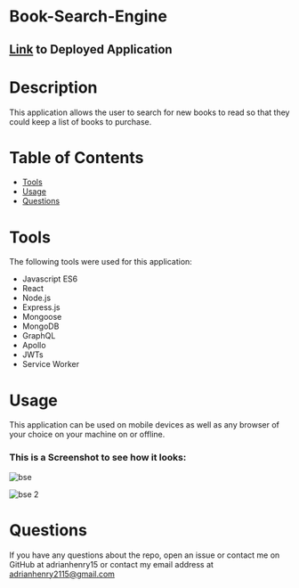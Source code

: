 # Book-Search-Engine

## [Link](https://enigmatic-sierra-29588.herokuapp.com/) to Deployed Application

# Description
This application allows the user to search for new books to read so that they could keep a list of books to purchase.

 # Table of Contents
* [Tools](#tools)
* [Usage](#usage)
* [Questions](#questions)

# Tools
The following tools were used for this application:

- Javascript ES6 
- React
- Node.js 
- Express.js
- Mongoose
- MongoDB
- GraphQL
- Apollo
- JWTs
- Service Worker

# Usage

This application can be used on mobile devices as well as any browser of your choice on your machine on or offline.

### This is a Screenshot to see how it looks:

![bse](https://user-images.githubusercontent.com/95331448/168938819-8717be3e-b894-44a9-8829-d583a4d766e8.png)

![bse 2](https://user-images.githubusercontent.com/95331448/168940578-4b17fb92-40f5-423c-bf79-baef05799d73.png)

# Questions

If you have any questions about the repo, open an issue or contact me on GitHub at adrianhenry15 or contact my email
address at adrianhenry2115@gmail.com
